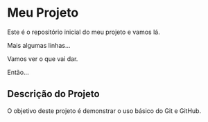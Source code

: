 # Meu Projeto

Este é o repositório inicial do meu projeto e vamos lá.

Mais algumas linhas...

Vamos ver o que vai dar.

Então...

## Descrição do Projeto

O objetivo deste projeto é demonstrar o uso básico do Git e GitHub.
